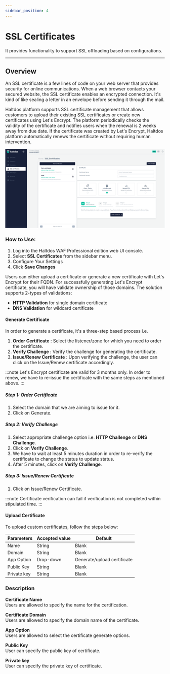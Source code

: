 ```yaml
---
sidebar_position: 4
---
```

# SSL Certificates
It provides functionality to support SSL offloading based on configurations.

---

## Overview

An SSL certificate is a few lines of code on your web server that provides security for online communications. When a web browser contacts your secured website, the SSL certificate enables an encrypted connection. It's kind of like sealing a letter in an envelope before sending it through the mail.
   
Haltdos platform supports SSL certificate management that allows customers to upload their existing SSL certificates or create new certificates using Let's Encrypt. The platform periodically checks the validity of the certificate and notifies users when the renewal is 2 weeks away from due date. If the certificate was created by Let's Encrypt, Haltdos platform automatically renews the certificate without requiring human intervention. 

![SSL Certificate](/img/pro-waf/docs/v7/ssl_certificate.png)
   
### How to Use:
1. Log into the Haltdos WAF Professional edition web UI console.
2. Select **SSL Certificates** from the sidebar menu.
3. Configure Your Settings 
4. Click **Save Changes** 
   
Users can either upload a certificate or generate a new certificate with Let's Encrypt for their FQDN. For successfully generating Let's Encrypt certificate, you will have validate ownership of those domains. The solution supports 2-types of validations:
   
- **HTTP Validation** for single domain certificate
- **DNS Validation** for wildcard certificate

#### Generate Certificate

In order to generate a certificate, it's a three-step based process i.e.
   
1. **Order Certificate** : Select the listener/zone for which you need to order the certificate.
2. **Verify Challenge** : Verify the challenge for generating the certificate.
3. **Issue/Renew Certificate** : Upon verifying the challenge, the user can click on the Issue/Renew certificate accordingly.


:::note
Let's Encrypt certificate are valid for 3 months only. In order to renew, we have to re-issue the certificate with the same steps as mentioned above.
:::
   
##### **Step 1: Order Certificate**
1. Select the domain that we are aiming to issue for it.
2. Click on Generate.
   
##### **Step 2: Verify Challenge**
1. Select appropriate challenge option i.e. **HTTP Challenge** or **DNS Challenge**.
2. Click on **Verify Challenge**.
3. We have to wait at least 5 minutes duration in order to re-verify the certificate to change the status to update status.  
4. After 5 minutes, click on **Verify Challenge**.
   
##### Step 3: Issue/Renew Certificate
1. Click on Issue/Renew Certificate.
   
:::note 
Certificate verification can fail if verification is not completed within stipulated time.
:::
   
#### Upload Certificate
To upload custom certificates, follow the steps below:

| Parameters  | Accepted value |  Default                    |
|-------------|----------------|-----------------------------|
| Name        | String         | Blank                       |
| Domain      | String         | Blank                       |
| App Option  | Drop-down      | Generate/upload certificate |
| Public Key  | String         | Blank                       |
| Private key | String         | Blank                       |

### Description

**Certificate Name**  
Users are allowed to specify the name for the certification.

**Certificate Domain**  
Users are allowed to specify the domain name of the certificate.

**App Option**  
Users are allowed to select the certificate generate options.

**Public Key**  
User can specify the public key of certificate.

**Private key**  
User can specify the private key of certificate.

